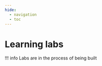 ```yaml
---
hide:
  - navigation
  - toc
---
```


# Learning labs

!!! info
    Labs are in the process of being built